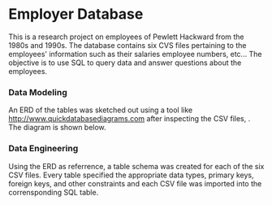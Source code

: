 # Employer Database

This is a research project on employees of Pewlett Hackward from the 1980s and 1990s. The database contains six CVS files pertaining to the employees' information such as their salaries employee numbers, etc... The objective is to use SQL to query data and answer questions about the employees. 

### Data Modeling
An ERD of the tables was sketched out using a tool like http://www.quickdatabasediagrams.com after inspecting the CSV files, . The diagram is shown below. 

### Data Engineering
Using the ERD as referrence, a table schema was created for each of the six CSV files. Every table specified the appropriate data types, primary keys, foreign keys, and other constraints and each CSV file was imported into the corrensponding SQL table.

